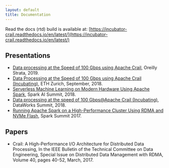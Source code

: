 ```yaml
---
layout: default
title: Documentation 
---
```


Read the docs (rtd) build is available at: [https://incubator-crail.readthedocs.io/en/latest/](https://incubator-crail.readthedocs.io/en/latest/)

## Presentations
  * [Data processing at the Speed of 100 Gbps using Apache Crail](https://conferences.oreilly.com/strata/strata-ca/public/schedule/detail/71902), Oreilly Strata, 2019.
  * <a href="{{ site.base }}/files/crail-project-web.pdf">Data Processing at the Speed of 100 Gbps using Apache Crail (Incubating)</a>, ETH Zurich, September, 2018.
  * [Serverless Machine Learning on Modern Hardware Using Apache Spark](https://databricks.com/session/serverless-machine-learning-on-modern-hardware-using-apache-spark), Spark AI Summit, 2018.
  * [Data processing at the speed of 100 Gbps@Apache Crail (Incubating)](https://dataworkssummit.com/san-jose-2018/session/data-processing-at-the-speed-of-100-gbpsapache-crail-incubating/), DataWorks Summit, 2018.
  * [Running Apache Spark on a High-Performance Cluster Using RDMA and NVMe Flash](https://databricks.com/session/running-apache-spark-on-a-high-performance-cluster-using-rdma-and-nvme-flash), Spark Summit 2017.

## Papers

  * Crail: A High-Performance I/O Architecture for Distributed Data Processing, In the IEEE Bulletin of the Technical Committee on Data Engineering, Special Issue on Distributed Data Management with RDMA, Volume 40, pages 40-52, March, 2017.

